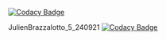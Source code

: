 
[![Codacy Badge](https://api.codacy.com/project/badge/Grade/e494f021b1034ea6bbdad8a6e5705883)](https://app.codacy.com/gh/JulienBrazzalotto/JulienBrazzalotto_5_240921?utm_source=github.com&utm_medium=referral&utm_content=JulienBrazzalotto/JulienBrazzalotto_5_240921&utm_campaign=Badge_Grade_Settings)

JulienBrazzalotto_5_240921
[![Codacy Badge](https://app.codacy.com/project/badge/Grade/a4a28b9a094e4595935bbd643ce526b1)](https://www.codacy.com/gh/JulienBrazzalotto/JulienBrazzalotto_5_240921/dashboard?utm_source=github.com&amp;utm_medium=referral&amp;utm_content=JulienBrazzalotto/JulienBrazzalotto_5_240921&amp;utm_campaign=Badge_Grade)
